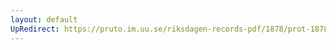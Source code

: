 ```yaml
---
layout: default
UpRedirect: https://pruto.im.uu.se/riksdagen-records-pdf/1878/prot-1878--fk--031/prot-1878--fk--031_038.pdf
---
```

